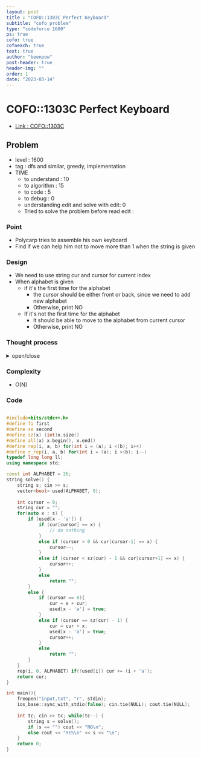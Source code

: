 ```yaml
---
layout: post
title : "COFO::1303C Perfect Keyboard"
subtitle: "cofo problem"
type: "codeforce 1600"
ps: true
cofo: true
cofoeach: true
text: true
author: "beenpow"
post-header: true
header-img: ""
order: 1
date: "2023-03-14"
---
```

# COFO::1303C Perfect Keyboard
- [Link : COFO::1303C](https://codeforces.com/contest/1303/problem/C)


## Problem 

- level : 1600
- tag : dfs and similar, greedy, implementation
- TIME
  - to understand    : 10
  - to algorithm     : 15
  - to code          : 5
  - to debug         : 0
  - understanding edit and solve with edit: 0
  - Tried to solve the problem before read edit : 

### Point
- Polycarp tries to assemble his own keyboard
- Find if we can help him not to move more than 1 when the string is given

### Design
- We need to use string cur and cursor for current index
- When alphabet is given
  - if it's the first time for the alphabet
    - the cursor should be either front or back, since we need to add new alphabet
    - Otherwise, print NO
  - If it's not the first time for the alphabet
    - It should be able to move to the alphabet from current cursor
    - Otherwise, print NO

### Thought process

<details>
<summary> open/close </summary>

<!-- above empty line should exist -->

<pre>
1 <= |s| <= 200


무조건 정해지지않나?

어려운 구석이 있을듯
어디일까?


안되는 경우는 언제일까?
일일이 insert 해가면서 해야할듯
-> 정확히는 맨 앞 혹은 맨 뒤에만 뭐가 더해짐
-> 중간에 삽입되는 경우는 없음

</pre>

</details>

### Complexity
- O(N)

### Code

```cpp

#include<bits/stdc++.h>
#define fi first
#define se second
#define sz(x) (int)x.size()
#define all(x) x.begin(), x.end()
#define rep(i, a, b) for(int i = (a); i <(b); i++)
#define r_rep(i, a, b) for(int i = (a); i >(b); i--)
typedef long long ll;
using namespace std;

const int ALPHABET = 26;
string solve() {
    string s; cin >> s;
    vector<bool> used(ALPHABET, 0);
    
    int cursor = 0;
    string cur = "";
    for(auto x : s) {
        if (used[x - 'a']) {
            if (cur[cursor] == x) {
                // do nothing
            }
            else if (cursor > 0 && cur[cursor-1] == x) {
                cursor--;
            }
            else if (cursor < sz(cur) - 1 && cur[cursor+1] == x) {
                cursor++;
            }
            else
                return "";
        }
        else {
            if (cursor == 0){
                cur = x + cur;
                used[x - 'a'] = true;
            }
            else if (cursor == sz(cur) - 1) {
                cur = cur + x;
                used[x - 'a'] = true;
                cursor++;
            }
            else
                return "";
        }
    }
    rep(i, 0, ALPHABET) if(!used[i]) cur += (i + 'a');
    return cur;
}

int main(){
    freopen("input.txt", "r", stdin);
    ios_base::sync_with_stdio(false); cin.tie(NULL); cout.tie(NULL);
    
    int tc; cin >> tc; while(tc--) {
        string s = solve();
        if (s == "") cout << "NO\n";
        else cout << "YES\n" << s << "\n";
    }
    return 0;
}
```
